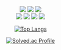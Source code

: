 <div align=center>
  
 <img src="https://img.shields.io/badge/c-A8B9CC?style=flat&logo=c&logoColor=white"/>
 <img src="https://img.shields.io/badge/rust-000000?style=flat&logo=rust&logoColor=white"/>
 <img src="https://img.shields.io/badge/go-00ADD8?style=flat&logo=go&logoColor=white"/>
 <br/>
 
 <img src="https://img.shields.io/badge/stmicroelectronics-03234B?style=flat&logo=stmicroelectronics&logoColor=white"/>
 <img src="https://img.shields.io/badge/nordicsemiconductor-00A9CE?style=flat&logo=nordicsemiconductor&logoColor=white"/>
 <img src="https://img.shields.io/badge/arduino-00878F?style=flat&logo=arduino&logoColor=white"/>
 <img src="https://img.shields.io/badge/espressif-E7352C?style=flat&logo=espressif&logoColor=white"/>
 
 <br/>
  

 [![Top Langs](https://github-readme-stats.vercel.app/api/top-langs/?username=Rlfxo&layout=compact)](https://github.com/Rlfxo/github-readme-stats)
 <br/>
 
 [![Solved.ac Profile](http://mazassumnida.wtf/api/v2/generate_badge?boj=Rlfxo)](https://solved.ac/Rlfxo)
 <br/>
 
</div>
